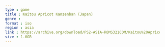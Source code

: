 ```yaml
---
type : game
title : Kaitou Apricot Kanzenban (Japan)
genre : 
format : iso
region : asia
link : https://archive.org/download/PS2-ASIA-ROMS321COM/Kaitou%20Apricot%20Kanzenban%20%28Japan%29.7z
size : 1.0GB
---
```

